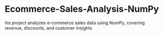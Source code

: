 # Ecommerce-Sales-Analysis-NumPy
his project analyzes e-commerce sales data using NumPy, covering revenue, discounts, and customer insights
